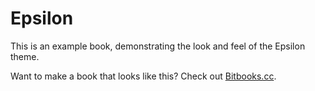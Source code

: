 # Epsilon

This is an example book, demonstrating the look and feel of the Epsilon theme.

Want to make a book that looks like this? Check out [Bitbooks.cc](http://bitbooks.cc).
